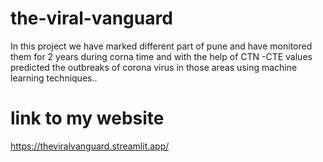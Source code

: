 # the-viral-vanguard
In this project we have marked different part of pune and have monitored them for 2 years during corna time and with the help of CTN -CTE values predicted the  outbreaks of corona virus in those areas using machine learning techniques..
# link to my website
https://theviralvanguard.streamlit.app/
